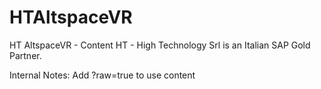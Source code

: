 # HTAltspaceVR
HT AltspaceVR - Content
HT - High Technology Srl is an Italian SAP Gold Partner.


Internal Notes:
Add ?raw=true to use content
